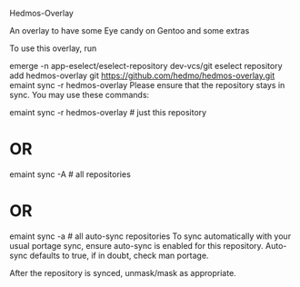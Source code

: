 Hedmos-Overlay 

An overlay to have some  Eye candy on Gentoo and some extras 

To use this overlay, run

emerge -n app-eselect/eselect-repository dev-vcs/git
eselect repository add hedmos-overlay git https://github.com/hedmo/hedmos-overlay.git
emaint sync -r hedmos-overlay
Please ensure that the repository stays in sync. You may use these commands:

emaint sync -r hedmos-overlay # just this repository
# OR
emaint sync -A               # all repositories
# OR
emaint sync -a               # all auto-sync repositories
To sync automatically with your usual portage sync, ensure auto-sync is enabled for this repository. Auto-sync defaults to true, if in doubt, check man portage.

After the repository is synced, unmask/mask as appropriate.
